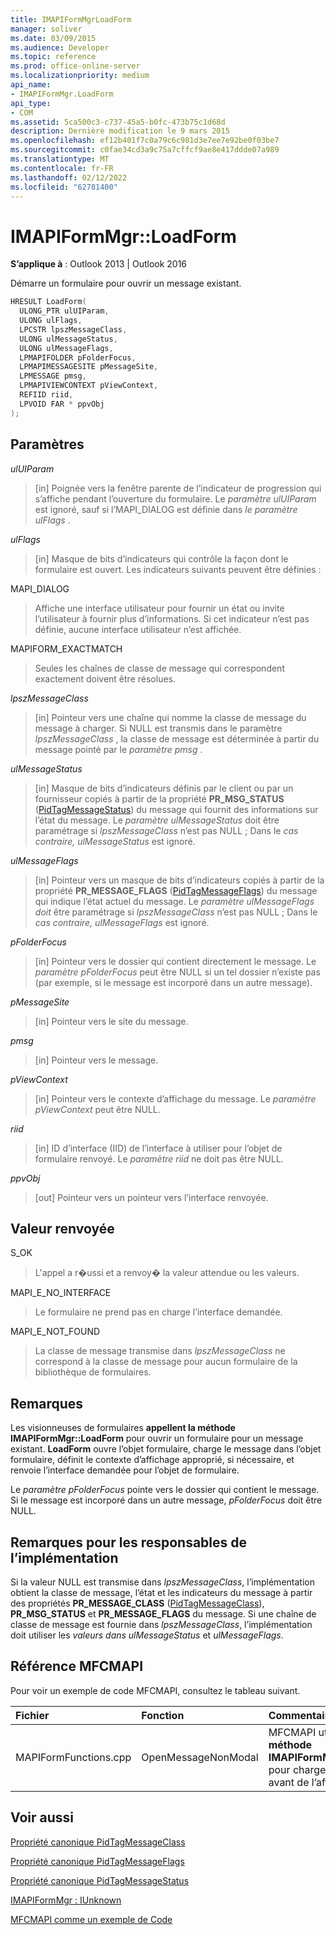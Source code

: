 ```yaml
---
title: IMAPIFormMgrLoadForm
manager: soliver
ms.date: 03/09/2015
ms.audience: Developer
ms.topic: reference
ms.prod: office-online-server
ms.localizationpriority: medium
api_name:
- IMAPIFormMgr.LoadForm
api_type:
- COM
ms.assetid: 5ca500c3-c737-45a5-b0fc-473b75c1d68d
description: Dernière modification le 9 mars 2015
ms.openlocfilehash: ef12b401f7c0a79c6c981d3e7ee7e92be0f03be7
ms.sourcegitcommit: c0fae34cd3a9c75a7cffcf9ae8e417ddde07a989
ms.translationtype: MT
ms.contentlocale: fr-FR
ms.lasthandoff: 02/12/2022
ms.locfileid: "62781400"
---
```

# <a name="imapiformmgrloadform"></a>IMAPIFormMgr::LoadForm

  
  
**S’applique à** : Outlook 2013 | Outlook 2016 
  
Démarre un formulaire pour ouvrir un message existant.
  
```cpp
HRESULT LoadForm(
  ULONG_PTR ulUIParam,
  ULONG ulFlags,
  LPCSTR lpszMessageClass,
  ULONG ulMessageStatus,
  ULONG ulMessageFlags,
  LPMAPIFOLDER pFolderFocus,
  LPMAPIMESSAGESITE pMessageSite,
  LPMESSAGE pmsg,
  LPMAPIVIEWCONTEXT pViewContext,
  REFIID riid,
  LPVOID FAR * ppvObj
);
```

## <a name="parameters"></a>Paramètres

 _ulUIParam_
  
> [in] Poignée vers la fenêtre parente de l’indicateur de progression qui s’affiche pendant l’ouverture du formulaire. Le  _paramètre ulUIParam_ est ignoré, sauf si l’MAPI_DIALOG est définie dans _le paramètre ulFlags_ . 
    
 _ulFlags_
  
> [in] Masque de bits d’indicateurs qui contrôle la façon dont le formulaire est ouvert. Les indicateurs suivants peuvent être définies :
    
MAPI_DIALOG 
  
> Affiche une interface utilisateur pour fournir un état ou invite l’utilisateur à fournir plus d’informations. Si cet indicateur n’est pas définie, aucune interface utilisateur n’est affichée.
    
MAPIFORM_EXACTMATCH 
  
> Seules les chaînes de classe de message qui correspondent exactement doivent être résolues.
    
 _lpszMessageClass_
  
> [in] Pointeur vers une chaîne qui nomme la classe de message du message à charger. Si NULL est transmis dans le paramètre _lpszMessageClass_ , la classe de message est déterminée à partir du message pointé par le  _paramètre pmsg_ . 
    
 _ulMessageStatus_
  
> [in] Masque de bits d’indicateurs définis par le client ou par un fournisseur copiés à partir de la propriété **PR_MSG_STATUS** ([PidTagMessageStatus](pidtagmessagestatus-canonical-property.md)) du message qui fournit des informations sur l’état du message. Le  _paramètre ulMessageStatus_ doit être paramétrage si  _lpszMessageClass_ n’est pas NULL ; Dans le  _cas contraire, ulMessageStatus_ est ignoré. 
    
 _ulMessageFlags_
  
> [in] Pointeur vers un masque de bits d’indicateurs copiés à partir de la propriété **PR_MESSAGE_FLAGS** ([PidTagMessageFlags](pidtagmessageflags-canonical-property.md)) du message qui indique l’état actuel du message. Le  _paramètre ulMessageFlags doit_ être paramétrage si  _lpszMessageClass_ n’est pas NULL ; Dans le  _cas contraire, ulMessageFlags_ est ignoré. 
    
 _pFolderFocus_
  
> [in] Pointeur vers le dossier qui contient directement le message. Le  _paramètre pFolderFocus_ peut être NULL si un tel dossier n’existe pas (par exemple, si le message est incorporé dans un autre message). 
    
 _pMessageSite_
  
> [in] Pointeur vers le site du message.
    
 _pmsg_
  
> [in] Pointeur vers le message.
    
 _pViewContext_
  
> [in] Pointeur vers le contexte d’affichage du message. Le  _paramètre pViewContext_ peut être NULL. 
    
 _riid_
  
> [in] ID d’interface (IID) de l’interface à utiliser pour l’objet de formulaire renvoyé. Le  _paramètre riid_ ne doit pas être NULL. 
    
 _ppvObj_
  
> [out] Pointeur vers un pointeur vers l’interface renvoyée.
    
## <a name="return-value"></a>Valeur renvoyée

S_OK 
  
> L'appel a r�ussi et a renvoy� la valeur attendue ou les valeurs.
    
MAPI_E_NO_INTERFACE 
  
> Le formulaire ne prend pas en charge l’interface demandée.
    
MAPI_E_NOT_FOUND 
  
> La classe de message transmise dans  _lpszMessageClass_ ne correspond à la classe de message pour aucun formulaire de la bibliothèque de formulaires. 
    
## <a name="remarks"></a>Remarques

Les visionneuses de formulaires **appellent la méthode IMAPIFormMgr::LoadForm** pour ouvrir un formulaire pour un message existant. **LoadForm** ouvre l’objet formulaire, charge le message dans l’objet formulaire, définit le contexte d’affichage approprié, si nécessaire, et renvoie l’interface demandée pour l’objet de formulaire. 
  
Le  _paramètre pFolderFocus_ pointe vers le dossier qui contient le message. Si le message est incorporé dans un autre message,  _pFolderFocus_ doit être NULL. 
  
## <a name="notes-to-implementers"></a>Remarques pour les responsables de l’implémentation

Si la valeur NULL est transmise dans  _lpszMessageClass_, l’implémentation obtient la classe de message, l’état et les indicateurs du message à partir des propriétés **PR_MESSAGE_CLASS** ([PidTagMessageClass](pidtagmessageclass-canonical-property.md)), **PR_MSG_STATUS** et **PR_MESSAGE_FLAGS** du message. Si une chaîne de classe de message est fournie dans  _lpszMessageClass_, l’implémentation doit utiliser les  _valeurs dans ulMessageStatus_ et  _ulMessageFlags_.
  
## <a name="mfcmapi-reference"></a>Référence MFCMAPI

Pour voir un exemple de code MFCMAPI, consultez le tableau suivant.
  
|**Fichier**|**Fonction**|**Commentaire**|
|:-----|:-----|:-----|
|MAPIFormFunctions.cpp  <br/> |OpenMessageNonModal  <br/> |MFCMAPI utilise la **méthode IMAPIFormMgr::LoadForm** pour charger un formulaire avant de l’afficher. |
   
## <a name="see-also"></a>Voir aussi



[Propriété canonique PidTagMessageClass](pidtagmessageclass-canonical-property.md)
  
[Propriété canonique PidTagMessageFlags](pidtagmessageflags-canonical-property.md)
  
[Propriété canonique PidTagMessageStatus](pidtagmessagestatus-canonical-property.md)
  
[IMAPIFormMgr : IUnknown](imapiformmgriunknown.md)


[MFCMAPI comme un exemple de Code](mfcmapi-as-a-code-sample.md)

